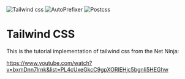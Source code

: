 ![Tailwind css](https://img.shields.io/npm/v/tailwindcss?label=tailwindcss)
![AutoPrefixer](https://img.shields.io/npm/v/autoprefixer?label=autoprefixer)
![Postcss](https://img.shields.io/npm/v/postcss?label=postcss)


# Tailwind CSS
This is the tutorial implementation of tailwind css from the Net Ninja: 

https://www.youtube.com/watch?v=bxmDnn7lrnk&list=PL4cUxeGkcC9gpXORlEHjc5bgnIi5HEGhw


